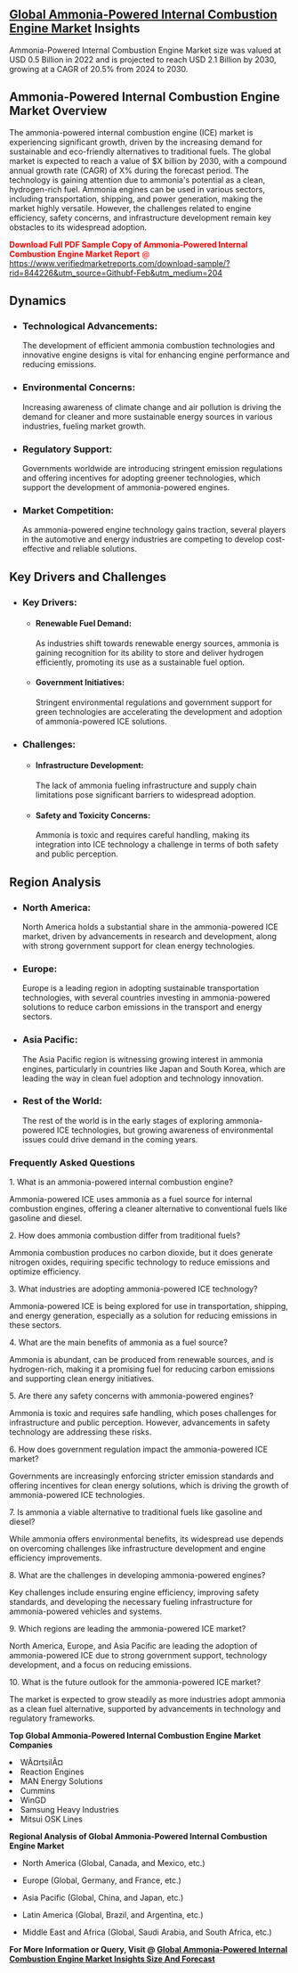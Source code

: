 <h2><a href="https://www.verifiedmarketreports.com/download-sample/?rid=844226&amp;utm_source=Githubf&amp;utm_medium=204" target="_blank">Global Ammonia-Powered Internal Combustion Engine Market</a> Insights</h2><p>Ammonia-Powered Internal Combustion Engine Market size was valued at USD 0.5 Billion in 2022 and is projected to reach USD 2.1 Billion by 2030, growing at a CAGR of 20.5% from 2024 to 2030.</p><p> <h2>Ammonia-Powered Internal Combustion Engine Market Overview</h2> <p>The ammonia-powered internal combustion engine (ICE) market is experiencing significant growth, driven by the increasing demand for sustainable and eco-friendly alternatives to traditional fuels. The global market is expected to reach a value of $X billion by 2030, with a compound annual growth rate (CAGR) of X% during the forecast period. The technology is gaining attention due to ammonia's potential as a clean, hydrogen-rich fuel. Ammonia engines can be used in various sectors, including transportation, shipping, and power generation, making the market highly versatile. However, the challenges related to engine efficiency, safety concerns, and infrastructure development remain key obstacles to its widespread adoption. <p><p><span class=""><span style="color: #ff0000;"><strong>Download Full PDF Sample Copy of Ammonia-Powered Internal Combustion Engine Market Report</strong> @ </span><a href="https://www.verifiedmarketreports.com/download-sample/?rid=844226&amp;utm_source=Githubf-Feb&amp;utm_medium=204" target="_blank">https://www.verifiedmarketreports.com/download-sample/?rid=844226&amp;utm_source=Githubf-Feb&amp;utm_medium=204</a></span></p></p> <h2>Dynamics</h2> <ul> <li><h3>Technological Advancements:</h3> The development of efficient ammonia combustion technologies and innovative engine designs is vital for enhancing engine performance and reducing emissions.</li> <li><h3>Environmental Concerns:</h3> Increasing awareness of climate change and air pollution is driving the demand for cleaner and more sustainable energy sources in various industries, fueling market growth.</li> <li><h3>Regulatory Support:</h3> Governments worldwide are introducing stringent emission regulations and offering incentives for adopting greener technologies, which support the development of ammonia-powered engines.</li> <li><h3>Market Competition:</h3> As ammonia-powered engine technology gains traction, several players in the automotive and energy industries are competing to develop cost-effective and reliable solutions.</li> </ul> <h2>Key Drivers and Challenges</h2> <ul> <li><h3>Key Drivers:</h3> <ul> <li><h4>Renewable Fuel Demand:</h4> As industries shift towards renewable energy sources, ammonia is gaining recognition for its ability to store and deliver hydrogen efficiently, promoting its use as a sustainable fuel option.</li> <li><h4>Government Initiatives:</h4> Stringent environmental regulations and government support for green technologies are accelerating the development and adoption of ammonia-powered ICE solutions.</li> </ul> </li> <li><h3>Challenges:</h3> <ul> <li><h4>Infrastructure Development:</h4> The lack of ammonia fueling infrastructure and supply chain limitations pose significant barriers to widespread adoption.</li> <li><h4>Safety and Toxicity Concerns:</h4> Ammonia is toxic and requires careful handling, making its integration into ICE technology a challenge in terms of both safety and public perception.</li> </ul> </li> </ul> <h2>Region Analysis</h2> <ul> <li><h3>North America:</h3> North America holds a substantial share in the ammonia-powered ICE market, driven by advancements in research and development, along with strong government support for clean energy technologies.</li> <li><h3>Europe:</h3> Europe is a leading region in adopting sustainable transportation technologies, with several countries investing in ammonia-powered solutions to reduce carbon emissions in the transport and energy sectors.</li> <li><h3>Asia Pacific:</h3> The Asia Pacific region is witnessing growing interest in ammonia engines, particularly in countries like Japan and South Korea, which are leading the way in clean fuel adoption and technology innovation.</li> <li><h3>Rest of the World:</h3> The rest of the world is in the early stages of exploring ammonia-powered ICE technologies, but growing awareness of environmental issues could drive demand in the coming years.</li> </ul> <h3>Frequently Asked Questions</h3> <p>1. What is an ammonia-powered internal combustion engine?</p> <p>Ammonia-powered ICE uses ammonia as a fuel source for internal combustion engines, offering a cleaner alternative to conventional fuels like gasoline and diesel.</p> <p>2. How does ammonia combustion differ from traditional fuels?</p> <p>Ammonia combustion produces no carbon dioxide, but it does generate nitrogen oxides, requiring specific technology to reduce emissions and optimize efficiency.</p> <p>3. What industries are adopting ammonia-powered ICE technology?</p> <p>Ammonia-powered ICE is being explored for use in transportation, shipping, and energy generation, especially as a solution for reducing emissions in these sectors.</p> <p>4. What are the main benefits of ammonia as a fuel source?</p> <p>Ammonia is abundant, can be produced from renewable sources, and is hydrogen-rich, making it a promising fuel for reducing carbon emissions and supporting clean energy initiatives.</p> <p>5. Are there any safety concerns with ammonia-powered engines?</p> <p>Ammonia is toxic and requires safe handling, which poses challenges for infrastructure and public perception. However, advancements in safety technology are addressing these risks.</p> <p>6. How does government regulation impact the ammonia-powered ICE market?</p> <p>Governments are increasingly enforcing stricter emission standards and offering incentives for clean energy solutions, which is driving the growth of ammonia-powered ICE technologies.</p> <p>7. Is ammonia a viable alternative to traditional fuels like gasoline and diesel?</p> <p>While ammonia offers environmental benefits, its widespread use depends on overcoming challenges like infrastructure development and engine efficiency improvements.</p> <p>8. What are the challenges in developing ammonia-powered engines?</p> <p>Key challenges include ensuring engine efficiency, improving safety standards, and developing the necessary fueling infrastructure for ammonia-powered vehicles and systems.</p> <p>9. Which regions are leading the ammonia-powered ICE market?</p> <p>North America, Europe, and Asia Pacific are leading the adoption of ammonia-powered ICE due to strong government support, technology development, and a focus on reducing emissions.</p> <p>10. What is the future outlook for the ammonia-powered ICE market?</p> <p>The market is expected to grow steadily as more industries adopt ammonia as a clean fuel alternative, supported by advancements in technology and regulatory frameworks.</p> </p><p><strong>Top Global Ammonia-Powered Internal Combustion Engine Market Companies</strong></p><div data-test-id=""><p><li>WÃ¤rtsilÃ¤</li><li> Reaction Engines</li><li> MAN Energy Solutions</li><li> Cummins</li><li> WinGD</li><li> Samsung Heavy Industries</li><li> Mitsui OSK Lines</li></p><div><strong>Regional Analysis of&nbsp;Global Ammonia-Powered Internal Combustion Engine Market</strong></div><ul><li dir="ltr"><p dir="ltr">North America&nbsp;(Global, Canada, and Mexico, etc.)</p></li><li dir="ltr"><p dir="ltr">Europe (Global, Germany, and France, etc.)</p></li><li dir="ltr"><p dir="ltr">Asia Pacific&nbsp;(Global, China, and Japan, etc.)</p></li><li dir="ltr"><p dir="ltr">Latin America&nbsp;(Global, Brazil, and Argentina, etc.)</p></li><li dir="ltr">Middle East and Africa&nbsp;(Global, Saudi Arabia, and South Africa, etc.)</li></ul><p><strong>For More Information or Query, Visit @&nbsp;</strong><strong><a href="https://www.verifiedmarketreports.com/product/ammonia-powered-internal-combustion-engine-market/?utm_source=Githubf&amp;utm_medium=204" target="_blank">Global Ammonia-Powered Internal Combustion Engine Market Insights Size And Forecast</a></strong></p></div>
